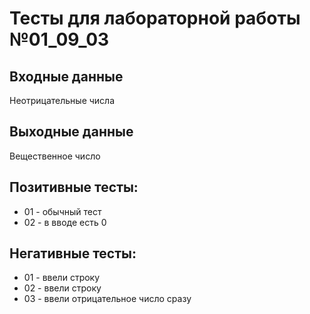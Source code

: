 # Тесты для лабораторной работы №01_09_03

## Входные данные
Неотрицательные числа

## Выходные данные
Вещественное число

## Позитивные тесты:
- 01 - обычный тест
- 02 - в вводе есть 0

## Негативные тесты:
- 01 - ввели строку
- 02 - ввели строку
- 03 - ввели отрицательное число сразу
